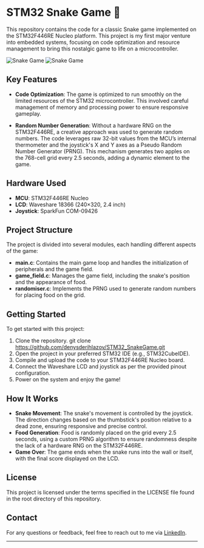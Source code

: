 # STM32 Snake Game 🐍

This repository contains the code for a classic Snake game implemented on the STM32F446RE Nucleo platform. This project is my first major venture into embedded systems, focusing on code optimization and resource management to bring this nostalgic game to life on a microcontroller.

![Snake Game](https://i.imgur.com/TXZyPhQ.jpg)
![Snake Game](https://i.imgur.com/1j07OSV.png)

## Key Features

- **Code Optimization**: The game is optimized to run smoothly on the limited resources of the STM32 microcontroller. This involved careful management of memory and processing power to ensure responsive gameplay.

- **Random Number Generation**: Without a hardware RNG on the STM32F446RE, a creative approach was used to generate random numbers. The code leverages raw 32-bit values from the MCU’s internal thermometer and the joystick's X and Y axes as a Pseudo Random Number Generator (PRNG). This mechanism generates two apples on the 768-cell grid every 2.5 seconds, adding a dynamic element to the game.

## Hardware Used

- **MCU**: STM32F446RE Nucleo
- **LCD**: Waveshare 18366 (240×320, 2.4 inch)
- **Joystick**: SparkFun COM-09426

## Project Structure

The project is divided into several modules, each handling different aspects of the game:

- **main.c**: Contains the main game loop and handles the initialization of peripherals and the game field.
- **game_field.c**: Manages the game field, including the snake's position and the appearance of food.
- **randomiser.c**: Implements the PRNG used to generate random numbers for placing food on the grid.

## Getting Started

To get started with this project:

1. Clone the repository.
git clone https://github.com/denysderihlazov/STM32_SnakeGame.git
2. Open the project in your preferred STM32 IDE (e.g., STM32CubeIDE).
3. Compile and upload the code to your STM32F446RE Nucleo board.
4. Connect the Waveshare LCD and joystick as per the provided pinout configuration.
5. Power on the system and enjoy the game!

## How It Works

- **Snake Movement**: The snake's movement is controlled by the joystick. The direction changes based on the thumbstick's position relative to a dead zone, ensuring responsive and precise control.
- **Food Generation**: Food is randomly placed on the grid every 2.5 seconds, using a custom PRNG algorithm to ensure randomness despite the lack of a hardware RNG on the STM32F446RE.
- **Game Over**: The game ends when the snake runs into the wall or itself, with the final score displayed on the LCD.

## License

This project is licensed under the terms specified in the LICENSE file found in the root directory of this repository.

## Contact

For any questions or feedback, feel free to reach out to me via [LinkedIn](https://www.linkedin.com/in/denysderihlazov/).

---
